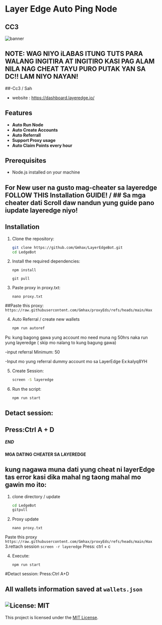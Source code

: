 # Layer Edge Auto Ping Node
## CC3



![banner](https://github.com/user-attachments/assets/f5e76b6b-6396-4598-889b-e87bc1ad1eb6)


## NOTE: WAG NIYO iLABAS ITUNG TUTS PARA WALANG INGITIRA AT INGITIRO KASI PAG ALAM NILA NAG CHEAT TAYU PURO PUTAK YAN SA DC!! LAM NIYO NAYAN! 

##-Cc3 / Sah


- website : https://dashboard.layeredge.io/

## Features

- **Auto Run Node**
- **Auto Create Accounts**
- **Auto Referrall**
- **Support Proxy usage**
- **Auto Claim Points every hour**

## Prerequisites

- Node.js installed on your machine

## For New user na gusto mag-cheater sa layeredge FOLLOW THIS Installation GUIDE!    /   ## Sa mga cheater dati Scroll daw nandun yung guide pano iupdate layeredge niyo!        



## Installation

1. Clone the repository:
    ```sh
    git clone https://github.com/Gmhax/LayerEdgeBot.git
    cd LedgeBot
    ```

2. Install the required dependencies:
    ```
    npm install
    ```
    ```
    git pull
    ```

3. Paste proxy in proxy.txt:

    ```
    nano proxy.txt
    ```
##Paste this proxy:
    ```
   https://raw.githubusercontent.com/Gmhax/proxyEds/refs/heads/main/Hax
    ```
   
    

4. Auto Referral / create new wallets
    ```sh
    npm run autoref
    ```
  Ps: kung bagong gawa yung account mo need muna ng 50hrs naka run yung layeredge ( skip mo nalang to kung bagung gawa)
  
-input referral Minimum: 50

-Input mo yung referral dummy account mo sa LayerEdge Ex:kaIyq8YH

5. Create Session:
    ```sh
    screen -S layeredge
    ```


6. Run the script:
    ```sh
    npm run start
    ```

## Detact session:
## Press:Ctrl A + D


##### END #######




#### MGA DATING CHEATER SA LAYEREDGE #####

## kung nagawa muna dati yung cheat ni layerEdge tas error kasi dika mahal ng taong mahal mo gawin mo ito:

1. clone directory / update
    ```sh
    cd LedgeBot
    gitpull
    ```
2. Proxy update
    ```
    nano proxy.txt
    ```
Paste this proxy
    ```
    https://raw.githubusercontent.com/Gmhax/proxyEds/refs/heads/main/Hax
    ```
3.rettach session
    ```
    screen -r layeredge
    ```
Press: ctrl + c

4. Execute:
    ```
    npm run start
    ```


#Detact session:
Press:Ctrl A+D




## All wallets information saved at `wallets.json`


## ![License: MIT](https://img.shields.io/badge/License-MIT-yellow.svg)

This project is licensed under the [MIT License](LICENSE).
